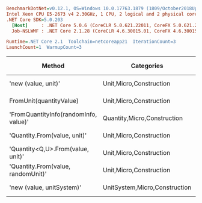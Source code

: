 ``` ini

BenchmarkDotNet=v0.12.1, OS=Windows 10.0.17763.1879 (1809/October2018Update/Redstone5)
Intel Xeon CPU E5-2673 v4 2.30GHz, 1 CPU, 2 logical and 2 physical cores
.NET Core SDK=5.0.203
  [Host]     : .NET Core 5.0.6 (CoreCLR 5.0.621.22011, CoreFX 5.0.621.22011), X64 RyuJIT
  Job-NSLWMF : .NET Core 2.1.28 (CoreCLR 4.6.30015.01, CoreFX 4.6.30015.01), X64 RyuJIT

Runtime=.NET Core 2.1  Toolchain=netcoreapp21  IterationCount=3  
LaunchCount=1  WarmupCount=3  

```
|                                Method |                    Categories |      Mean |      Error |   StdDev |   StdErr |       Min |       Max |    Median | Ratio | MannWhitney(5%) | RatioSD |  Gen 0 | Gen 1 | Gen 2 | Allocated |
|-------------------------------------- |------------------------------ |----------:|-----------:|---------:|---------:|----------:|----------:|----------:|------:|---------------- |--------:|-------:|------:|------:|----------:|
|                   &#39;new (value, unit)&#39; |       Unit,Micro,Construction |  14.29 ns |   1.643 ns | 0.090 ns | 0.052 ns |  14.23 ns |  14.39 ns |  14.25 ns |  1.00 |            Base |    0.00 |      - |     - |     - |         - |
|               FromUnit(quantityValue) |       Unit,Micro,Construction |  31.58 ns |   7.987 ns | 0.438 ns | 0.253 ns |  31.10 ns |  31.96 ns |  31.68 ns |  2.21 |               ? |    0.04 |      - |     - |     - |         - |
| &#39;FromQuantityInfo(randomInfo, value)&#39; |   Quantity,Micro,Construction |  60.69 ns |  26.624 ns | 1.459 ns | 0.843 ns |  59.38 ns |  62.27 ns |  60.43 ns |  4.25 |               ? |    0.11 | 0.0049 |     - |     - |      32 B |
|          &#39;Quantity.From(value, unit)&#39; |       Unit,Micro,Construction |  96.65 ns |  12.452 ns | 0.683 ns | 0.394 ns |  96.00 ns |  97.36 ns |  96.60 ns |  6.76 |               ? |    0.02 | 0.0045 |     - |     - |      32 B |
|     &#39;Quantity&lt;Q,U&gt;.From(value, unit)&#39; |       Unit,Micro,Construction | 103.13 ns |  41.361 ns | 2.267 ns | 1.309 ns | 100.84 ns | 105.38 ns | 103.17 ns |  7.22 |               ? |    0.12 | 0.0083 |     - |     - |      56 B |
|    &#39;Quantity.From(value, randomUnit)&#39; |       Unit,Micro,Construction | 138.35 ns |  86.963 ns | 4.767 ns | 2.752 ns | 134.16 ns | 143.54 ns | 137.35 ns |  9.68 |               ? |    0.35 | 0.0045 |     - |     - |      32 B |
|             &#39;new (value, unitSystem)&#39; | UnitSystem,Micro,Construction | 558.88 ns | 148.438 ns | 8.136 ns | 4.698 ns | 551.36 ns | 567.52 ns | 557.77 ns | 39.11 |               ? |    0.63 | 0.0281 |     - |     - |     192 B |
